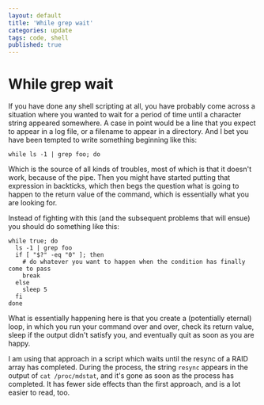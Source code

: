 ```yaml
---
layout: default
title: 'While grep wait'
categories: update
tags: code, shell
published: true
---
```


# While grep wait

If you have done any shell scripting at all, you have probably come across a situation where you wanted to wait for a period of time until a character string appeared somewhere. A case in point would be a line that you expect to appear in a log file, or a filename to appear in a directory. And I bet you have been tempted to write something beginning like this:

```
while ls -1 | grep foo; do
```

Which is the source of all kinds of troubles, most of which is that it doesn't work, because of the pipe. Then you might have started putting that expression in backticks, which then begs the question what is going to happen to the return value of the command, which is essentially what you are looking for.

Instead of fighting with this (and the subsequent problems that will ensue) you should do something like this:

```
while true; do
  ls -1 | grep foo
  if [ "$?" -eq "0" ]; then
    # do whatever you want to happen when the condition has finally come to pass
    break
  else
    sleep 5
  fi
done
```

What is essentially happening here is that you create a (potentially eternal) loop, in which you run your command over and over, check its return value, sleep if the output didn't satisfy you, and eventually quit as soon as you are happy.

I am using that approach in a script which waits until the resync of a RAID array has completed. During the process, the string `resync` appears in the output of `cat /proc/mdstat`, and it's gone as soon as the process has completed. It has fewer side effects than the first approach, and is a lot easier to read, too.
